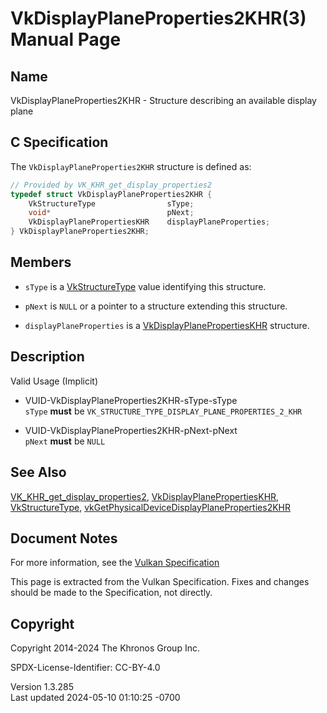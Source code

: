 # VkDisplayPlaneProperties2KHR(3) Manual Page

## Name

VkDisplayPlaneProperties2KHR - Structure describing an available display
plane



## <a href="#_c_specification" class="anchor"></a>C Specification

The `VkDisplayPlaneProperties2KHR` structure is defined as:

``` c
// Provided by VK_KHR_get_display_properties2
typedef struct VkDisplayPlaneProperties2KHR {
    VkStructureType                sType;
    void*                          pNext;
    VkDisplayPlanePropertiesKHR    displayPlaneProperties;
} VkDisplayPlaneProperties2KHR;
```

## <a href="#_members" class="anchor"></a>Members

- `sType` is a [VkStructureType](https://registry.khronos.org/vulkan/specs/1.3-extensions/man/html/VkStructureType.html) value identifying
  this structure.

- `pNext` is `NULL` or a pointer to a structure extending this
  structure.

- `displayPlaneProperties` is a
  [VkDisplayPlanePropertiesKHR](https://registry.khronos.org/vulkan/specs/1.3-extensions/man/html/VkDisplayPlanePropertiesKHR.html)
  structure.

## <a href="#_description" class="anchor"></a>Description

Valid Usage (Implicit)

- <a href="#VUID-VkDisplayPlaneProperties2KHR-sType-sType"
  id="VUID-VkDisplayPlaneProperties2KHR-sType-sType"></a>
  VUID-VkDisplayPlaneProperties2KHR-sType-sType  
  `sType` **must** be `VK_STRUCTURE_TYPE_DISPLAY_PLANE_PROPERTIES_2_KHR`

- <a href="#VUID-VkDisplayPlaneProperties2KHR-pNext-pNext"
  id="VUID-VkDisplayPlaneProperties2KHR-pNext-pNext"></a>
  VUID-VkDisplayPlaneProperties2KHR-pNext-pNext  
  `pNext` **must** be `NULL`

## <a href="#_see_also" class="anchor"></a>See Also

[VK_KHR_get_display_properties2](https://registry.khronos.org/vulkan/specs/1.3-extensions/man/html/VK_KHR_get_display_properties2.html),
[VkDisplayPlanePropertiesKHR](https://registry.khronos.org/vulkan/specs/1.3-extensions/man/html/VkDisplayPlanePropertiesKHR.html),
[VkStructureType](https://registry.khronos.org/vulkan/specs/1.3-extensions/man/html/VkStructureType.html),
[vkGetPhysicalDeviceDisplayPlaneProperties2KHR](https://registry.khronos.org/vulkan/specs/1.3-extensions/man/html/vkGetPhysicalDeviceDisplayPlaneProperties2KHR.html)

## <a href="#_document_notes" class="anchor"></a>Document Notes

For more information, see the <a
href="https://registry.khronos.org/vulkan/specs/1.3-extensions/html/vkspec.html#VkDisplayPlaneProperties2KHR"
target="_blank" rel="noopener">Vulkan Specification</a>

This page is extracted from the Vulkan Specification. Fixes and changes
should be made to the Specification, not directly.

## <a href="#_copyright" class="anchor"></a>Copyright

Copyright 2014-2024 The Khronos Group Inc.

SPDX-License-Identifier: CC-BY-4.0

Version 1.3.285  
Last updated 2024-05-10 01:10:25 -0700
